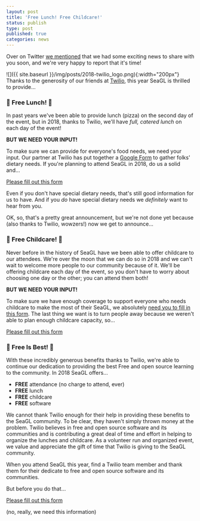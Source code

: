 ```yaml
---
layout: post
title: 'Free Lunch! Free Childcare!'
status: publish
type: post
published: true
categories: news
---
```


Over on Twitter [we mentioned](https://twitter.com/seagl/status/1046541713458823168) that we had some exciting news to share with you soon, and we're very happy to report that it's time!

![]({{ site.baseurl }}/img/posts/2018-twilio_logo.png){:width="200px"}
Thanks to the generosity of our friends at [Twilio](https://twilio.com), this year SeaGL is thrilled to provide…

### 🎉 Free Lunch! 🎉

In past years we've been able to provide lunch (pizza) on the second day of the event, but in 2018, thanks to Twilio, we'll have _full, catered lunch_ on each day of the event!

**BUT WE NEED YOUR INPUT!**

To make sure we can provide for everyone's food needs, we need your input. Our partner at Twilio has put together a [Google Form](https://goo.gl/forms/yaMqfTy2jAIT34OZ2) to gather folks' dietary needs. If you're planning to attend SeaGL in 2018, do us a solid and…

[Please fill out this form](https://goo.gl/forms/yaMqfTy2jAIT34OZ2)

Even if you don't have special dietary needs, that's still good information for us to have. And if you _do_ have special dietary needs we _definitely_ want to hear from you.

OK, so, that's a pretty great announcement, but we're not done yet because (also thanks to Twilio, wowzers!) now we get to announce…

### 🎉 Free Childcare! 🎉

Never before in the history of SeaGL have we been able to offer childcare to our attendees. We're over the moon that we can do so in 2018 and we can't wait to welcome more people to our community because of it. We'll be offering childcare each day of the event, so you don't have to worry about choosing one day or the other; you can attend them both!

**BUT WE NEED YOUR INPUT!**

To make sure we have enough coverage to support everyone who needs childcare to make the most of their SeaGL, we absolutely [need you to fill in this form](https://goo.gl/forms/yaMqfTy2jAIT34OZ2). The last thing we want is to turn people away because we weren't able to plan enough childcare capacity, so…

[Please fill out this form](https://goo.gl/forms/yaMqfTy2jAIT34OZ2)

### 🎉 Free Is Best! 🎉

With these incredibly generous benefits thanks to Twilio, we're able to continue our dedication to providing the best Free and open source learning to the community. In 2018 SeaGL offers…

* **FREE** attendance (no charge to attend, ever)
* **FREE** lunch
* **FREE** childcare
* **FREE** software

We cannot thank Twilio enough for their help in providing these benefits to the SeaGL community. To be clear, they haven't simply thrown money at the problem. Twilio believes in free and open source software and its communities and is contributing a great deal of time and effort in helping to organize the lunches and childcare. As a volunteer run and organized event, we value and appreciate the gift of time that Twilio is giving to the SeaGL community.

When you attend SeaGL this year, find a Twilio team member and thank them for their dedicate to free and open source software and its communities.

But before you do that…

[Please fill out this form](https://goo.gl/forms/yaMqfTy2jAIT34OZ2)

(no, really, we need this information)
